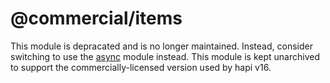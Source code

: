 # @commercial/items

This module is depracated and is no longer maintained. Instead, consider switching to use the [async](https://www.npmjs.com/package/async) module instead. This module is kept unarchived to support the commercially-licensed version used by hapi v16.
